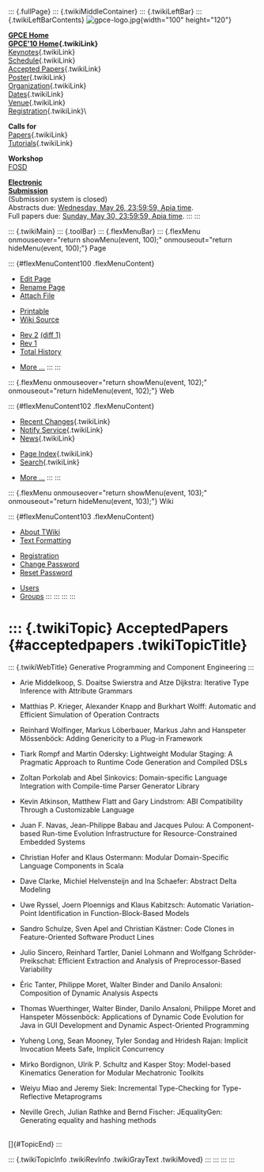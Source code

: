 ::: {.fullPage}
::: {.twikiMiddleContainer}
::: {.twikiLeftBar}
::: {.twikiLeftBarContents}
![gpce-logo.jpg](../pub/GPCE10/WebLeftBar/gpce-logo.jpg){width="100"
height="120"}

**[GPCE Home](http://program-transformation.org/Gpce)**\
**[GPCE\'10 Home](WebHome){.twikiLink}**\
[Keynotes](KeynoteSpeakers){.twikiLink}\
[Schedule](ConferenceProgram){.twikiLink}\
[Accepted Papers](AcceptedPapers){.twikiLink}\
[Poster](Poster){.twikiLink}\
[Organization](ConferenceOrganization){.twikiLink}\
[Dates](ImportantDates){.twikiLink}\
[Venue](ConferenceVenue){.twikiLink}\
[Registration](ConferenceRegistration){.twikiLink}\

**Calls for**\
[Papers](CallForPapers){.twikiLink}\
[Tutorials](CallForTutorials){.twikiLink}

**Workshop**\
[FOSD](http://www.infosun.fim.uni-passau.de/cl/staff/apel/FOSD2010/index.html)

**[Electronic\
Submission](http://www.easychair.org/conferences/?conf=gpce10)**\
(Submission system is closed)\
Abstracts due: [Wednesday, May 26, 23:59:59, Apia
time](http://www.timeanddate.com/worldclock/fixedtime.html?month=5&day=26&year=2010&hour=23&min=59&sec=59&p1=282).\
Full papers due: [Sunday, May 30, 23:59:59, Apia
time](http://www.timeanddate.com/worldclock/fixedtime.html?month=5&day=30&year=2010&hour=23&min=59&sec=59&p1=282).
:::
:::

::: {.twikiMain}
::: {.toolBar}
::: {.flexMenuBar}
::: {.flexMenu onmouseover="return showMenu(event, 100);" onmouseout="return hideMenu(event, 100);"}
Page

::: {#flexMenuContent100 .flexMenuContent}
-   [Edit
    Page](http://www.program-transformation.org/edit/GPCE10/AcceptedPapers?t=1536827532)
-   [Rename
    Page](http://www.program-transformation.org/rename/GPCE10/AcceptedPapers)
-   [Attach
    File](http://www.program-transformation.org/attach/GPCE10/AcceptedPapers)

<!-- -->

-   [Printable](http://www.program-transformation.org/view/GPCE10/AcceptedPapers?skin=print.pattern)
-   [Wiki
    Source](http://www.program-transformation.org/view/GPCE10/AcceptedPapers?skin=text&raw=on&contenttype=text/plain)

<!-- -->

-   [Rev
    2](http://www.program-transformation.org/view/GPCE10/AcceptedPapers?rev=1.2)
    [(diff 1)](http://www.program-transformation.org/rdiff/GPCE10/AcceptedPapers?rev1=1.2&rev2=1.1)
-   [Rev
    1](http://www.program-transformation.org/view/GPCE10/AcceptedPapers?rev=1.1)
-   [Total
    History](http://www.program-transformation.org/rdiff/GPCE10/AcceptedPapers)

<!-- -->

-   [More
    \...](http://www.program-transformation.org/oops/GPCE10/AcceptedPapers?template=oopsmore&param1=1.2&param2=1.2)
:::
:::

::: {.flexMenu onmouseover="return showMenu(event, 102);" onmouseout="return hideMenu(event, 102);"}
Web

::: {#flexMenuContent102 .flexMenuContent}
-   [Recent Changes](WebChanges){.twikiLink}
-   [Notify Service](WebNotify){.twikiLink}
-   [News](WebNews){.twikiLink}

<!-- -->

-   [Page Index](WebIndex){.twikiLink}
-   [Search](WebSearch){.twikiLink}

<!-- -->

-   [More
    \...](http://www.program-transformation.org/oops/GPCE10/AcceptedPapers?template=oopsmore&param1=1.2&param2=1.2)
:::
:::

::: {.flexMenu onmouseover="return showMenu(event, 103);" onmouseout="return hideMenu(event, 103);"}
Wiki

::: {#flexMenuContent103 .flexMenuContent}
-   [About
    TWiki](http://www.program-transformation.org/view/TWiki/WebHome)
-   [Text
    Formatting](http://www.program-transformation.org/view/TWiki/TextFormattingRules)

<!-- -->

-   [Registration](http://www.program-transformation.org/view/TWiki/TWikiRegistration)
-   [Change
    Password](http://www.program-transformation.org/view/TWiki/ChangePassword)
-   [Reset
    Password](http://www.program-transformation.org/view/TWiki/ResetPassword)

<!-- -->

-   [Users](http://www.program-transformation.org/view/Main/TWikiUsers)
-   [Groups](http://www.program-transformation.org/view/Main/TWikiGroups)
:::
:::
:::
:::

::: {.twikiTopic}
AcceptedPapers {#acceptedpapers .twikiTopicTitle}
==============

::: {.twikiWebTitle}
Generative Programming and Component Engineering
:::

-   Arie Middelkoop, S. Doaitse Swierstra and Atze Dijkstra: Iterative
    Type Inference with Attribute Grammars

<!-- -->

-   Matthias P. Krieger, Alexander Knapp and Burkhart Wolff: Automatic
    and Efficient Simulation of Operation Contracts

<!-- -->

-   Reinhard Wolfinger, Markus Löberbauer, Markus Jahn and Hanspeter
    Mössenböck: Adding Genericity to a Plug-in Framework

<!-- -->

-   Tiark Rompf and Martin Odersky: Lightweight Modular Staging: A
    Pragmatic Approach to Runtime Code Generation and Compiled DSLs

<!-- -->

-   Zoltan Porkolab and Abel Sinkovics: Domain-specific Language
    Integration with Compile-time Parser Generator Library

<!-- -->

-   Kevin Atkinson, Matthew Flatt and Gary Lindstrom: ABI Compatibility
    Through a Customizable Language

<!-- -->

-   Juan F. Navas, Jean-Philippe Babau and Jacques Pulou: A
    Component-based Run-time Evolution Infrastructure for
    Resource-Constrained Embedded Systems

<!-- -->

-   Christian Hofer and Klaus Ostermann: Modular Domain-Specific
    Language Components in Scala

<!-- -->

-   Dave Clarke, Michiel Helvensteijn and Ina Schaefer: Abstract Delta
    Modeling

<!-- -->

-   Uwe Ryssel, Joern Ploennigs and Klaus Kabitzsch: Automatic
    Variation-Point Identification in Function-Block-Based Models

<!-- -->

-   Sandro Schulze, Sven Apel and Christian Kästner: Code Clones in
    Feature-Oriented Software Product Lines

<!-- -->

-   Julio Sincero, Reinhard Tartler, Daniel Lohmann and Wolfgang
    Schröder-Preikschat: Efficient Extraction and Analysis of
    Preprocessor-Based Variability

<!-- -->

-   Éric Tanter, Philippe Moret, Walter Binder and Danilo Ansaloni:
    Composition of Dynamic Analysis Aspects

<!-- -->

-   Thomas Wuerthinger, Walter Binder, Danilo Ansaloni, Philippe Moret
    and Hanspeter Mössenböck: Applications of Dynamic Code Evolution for
    Java in GUI Development and Dynamic Aspect-Oriented Programming

<!-- -->

-   Yuheng Long, Sean Mooney, Tyler Sondag and Hridesh Rajan: Implicit
    Invocation Meets Safe, Implicit Concurrency

<!-- -->

-   Mirko Bordignon, Ulrik P. Schultz and Kasper Stoy: Model-based
    Kinematics Generation for Modular Mechatronic Toolkits

<!-- -->

-   Weiyu Miao and Jeremy Siek: Incremental Type-Checking for
    Type-Reflective Metaprograms

<!-- -->

-   Neville Grech, Julian Rathke and Bernd Fischer: JEqualityGen:
    Generating equality and hashing methods

\
[]{#TopicEnd}
:::

::: {.twikiTopicInfo .twikiRevInfo .twikiGrayText .twikiMoved}
:::
:::
:::
:::
